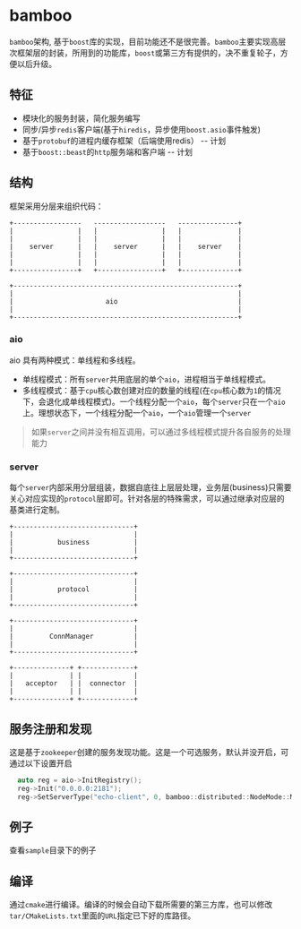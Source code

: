 # bamboo

`bamboo`架构, 基于`boost`库的实现，目前功能还不是很完善。`bamboo`主要实现高层次框架层的封装，所用到的功能库，`boost`或第三方有提供的，决不重复轮子，方便以后升级。

## 特征

* 模块化的服务封装，简化服务编写
* 同步/异步`redis`客户端(基于`hiredis`，异步使用`boost.asio`事件触发)
* 基于`protobuf`的进程内缓存框架（后端使用redis） -- 计划
* 基于`boost::beast`的`http`服务端和客户端 -- 计划

## 结构

框架采用分层来组织代码：
```
+-----------------   ------------------   ---------------+
|                |   |                |   |              |
|                |   |                |   |              |
|    server      |   |    server      |   |    server    |
|                |   |                |   |              |
|                |   |                |   |              |
+----------------+   +----------------+   +--------------+

+--------------------------------------------------------+
|                                                        |
|                       aio                              |
|                                                        |
+--------------------------------------------------------+

```

### aio

aio 具有两种模式：单线程和多线程。

* 单线程模式：所有`server`共用底层的单个`aio`，进程相当于单线程模式。
* 多线程模式：基于`cpu`核心数创建对应的数量的线程(在`cpu`核心数为`1`的情况下，会退化成单线程模式)。一个线程分配一个`aio`，每个`server`只在一个`aio`上。理想状态下，一个线程分配一个`aio`，一个`aio`管理一个`server`

> 如果`server`之间并没有相互调用，可以通过多线程模式提升各自服务的处理能力

### server

每个`server`内部采用分层组装，数据自底往上层层处理，业务层(business)只需要关心对应实现的`protocol`层即可。针对各层的特殊需求，可以通过继承对应层的基类进行定制。

```
+------------------------------+
|                              |
|           business           |
|                              |
+------------------------------+

+------------------------------+
|                              |
|           protocol           |
|                              |
+------------------------------+

+------------------------------+
|                              |
|         ConnManager          |
|                              |
+------------------------------+

+--------------+ +-------------+
|              | |             |
|   acceptor   | |  connector  |
|              | |             |
+--------------+ +-------------+
```

## 服务注册和发现

这是基于`zookeeper`创建的服务发现功能。这是一个可选服务，默认并没开启，可通过以下设置开启
```c++
  auto reg = aio->InitRegistry();
  reg->Init("0.0.0.0:2181");
  reg->SetServerType("echo-client", 0, bamboo::distributed::NodeMode::MASTER_MASTER);
```

## 例子

查看`sample`目录下的例子

## 编译

通过`cmake`进行编译。编译的时候会自动下载所需要的第三方库，也可以修改`tar/CMakeLists.txt`里面的`URL`指定已下好的库路径。
